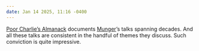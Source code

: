 ```yaml
---
date: Jan 14 2025, 11:16 -0400
---
```


[Poor Charlie’s Almanack](https://www.librarything.com/work/123618/) documents [Munger](https://en.wikipedia.org/wiki/Charlie_Munger)’s talks spanning decades. And all these talks are consistent in the handful of themes they discuss. Such conviction is quite impressive.
